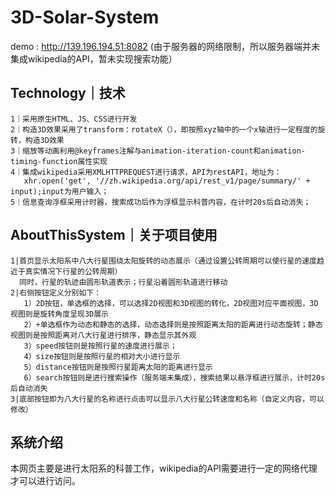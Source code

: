 # 3D-Solar-System
demo : http://139.196.194.51:8082
(由于服务器的网络限制，所以服务器端并未集成wikipedia的API，暂未实现搜索功能）

## Technology｜技术
```
1｜采用原生HTML、JS、CSS进行开发
2｜构造3D效果采用了transform：rotateX（），即按照xyz轴中的一个x轴进行一定程度的旋转，构造3D效果
3｜缩放等动画利用@keyframes注解与animation-iteration-count和animation-timing-function属性实现
4｜集成wikipedia采用XMLHTTPREQUEST进行请求，API为restAPI，地址为：
   xhr.open('get', '//zh.wikipedia.org/api/rest_v1/page/summary/' + input);input为用户输入；
5｜信息查询浮框采用计时器，搜索成功后作为浮框显示科普内容，在计时20s后自动消失；
```

## AboutThisSystem｜关于项目使用
```
1|首页显示太阳系中八大行星围绕太阳旋转的动态展示（通过设置公转周期可以使行星的速度趋近于真实情况下行星的公转周期）
  同时，行星的轨迹由圆形轨道表示；行星沿着圆形轨道进行移动
2|右侧按钮定义分别如下：
   1）2D按钮，单选框的选择，可以选择2D视图和3D视图的转化，2D视图对应平面视图，3D视图则是旋转角度呈现3D展示
   2）+单选框作为动态和静态的选择，动态选择则是按照距离太阳的距离进行动态旋转；静态视图则是按照距离对八大行星进行排序，静态显示其外观
   3）speed按钮则是按照行星的速度进行展示；
   4）size按钮则是按照行星的相对大小进行显示
   5）distance按钮则是按照行星距离太阳的距离进行显示
   6）search按钮则是进行搜索操作（服务端未集成），搜索结果以悬浮框进行展示，计时20s后自动消失
3|底部按钮即为八大行星的名称进行点击可以显示八大行星公转速度和名称（自定义内容，可以修改）
```

## 系统介绍
本网页主要是进行太阳系的科普工作，wikipedia的API需要进行一定的网络代理才可以进行访问。
